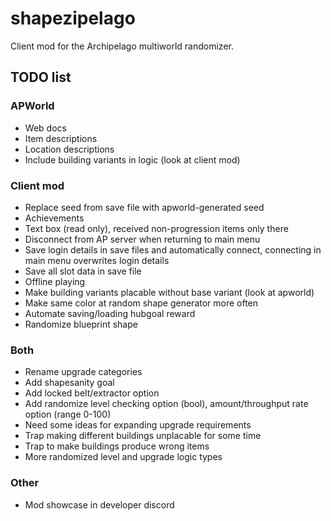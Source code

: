 # shapezipelago
Client mod for the Archipelago multiworld randomizer.

## TODO list
### APWorld
- Web docs
- Item descriptions
- Location descriptions
- Include building variants in logic (look at client mod)
### Client mod
- Replace seed from save file with apworld-generated seed
- Achievements
- Text box (read only), received non-progression items only there
- Disconnect from AP server when returning to main menu
- Save login details in save files and automatically connect, connecting in main menu overwrites login details
- Save all slot data in save file
- Offline playing
- Make building variants placable without base variant (look at apworld)
- Make same color at random shape generator more often
- Automate saving/loading hubgoal reward
- Randomize blueprint shape
### Both
- Rename upgrade categories
- Add shapesanity goal
- Add locked belt/extractor option
- Add randomize level checking option (bool), amount/throughput rate option (range 0-100)
- Need some ideas for expanding upgrade requirements
- Trap making different buildings unplacable for some time
- Trap to make buildings produce wrong items
- More randomized level and upgrade logic types
### Other
- Mod showcase in developer discord

